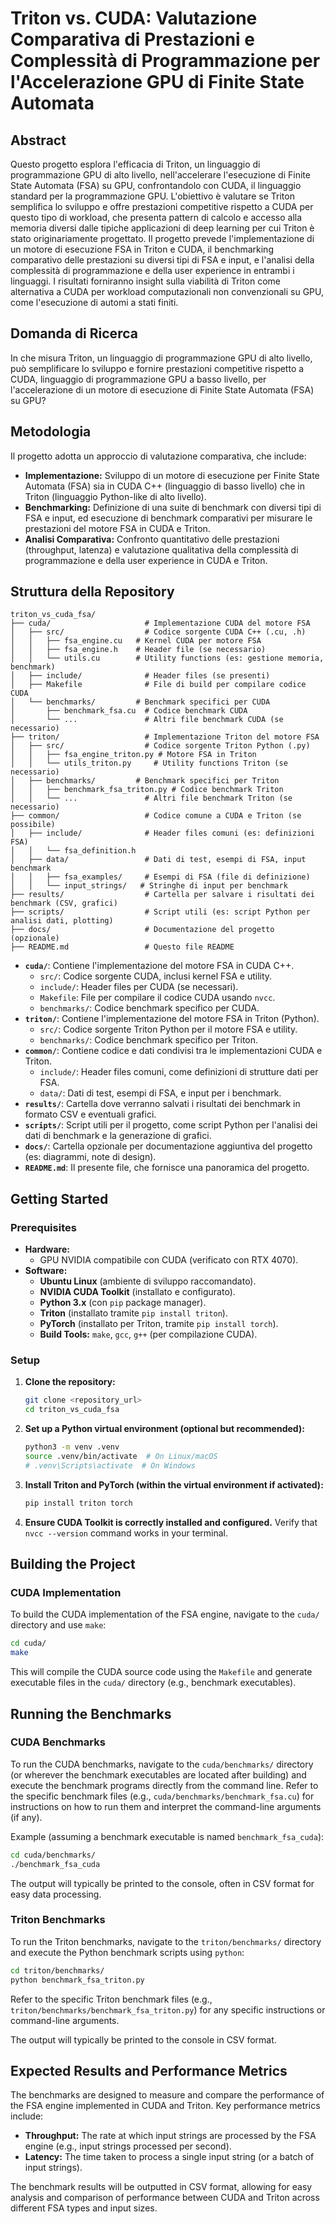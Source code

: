 # Triton vs. CUDA: Valutazione Comparativa di Prestazioni e Complessità di Programmazione per l'Accelerazione GPU di Finite State Automata

## Abstract

Questo progetto esplora l'efficacia di Triton, un linguaggio di programmazione GPU di alto livello, nell'accelerare l'esecuzione di Finite State Automata (FSA) su GPU, confrontandolo con CUDA, il linguaggio standard per la programmazione GPU. L'obiettivo è valutare se Triton semplifica lo sviluppo e offre prestazioni competitive rispetto a CUDA per questo tipo di workload, che presenta pattern di calcolo e accesso alla memoria diversi dalle tipiche applicazioni di deep learning per cui Triton è stato originariamente progettato.  Il progetto prevede l'implementazione di un motore di esecuzione FSA in Triton e CUDA, il benchmarking comparativo delle prestazioni su diversi tipi di FSA e input, e l'analisi della complessità di programmazione e della user experience in entrambi i linguaggi.  I risultati forniranno insight sulla viabilità di Triton come alternativa a CUDA per workload computazionali non convenzionali su GPU, come l'esecuzione di automi a stati finiti.

## Domanda di Ricerca

In che misura Triton, un linguaggio di programmazione GPU di alto livello, può semplificare lo sviluppo e fornire prestazioni competitive rispetto a CUDA, linguaggio di programmazione GPU a basso livello, per l'accelerazione di un motore di esecuzione di Finite State Automata (FSA) su GPU?

## Metodologia

Il progetto adotta un approccio di valutazione comparativa, che include:

*   **Implementazione:** Sviluppo di un motore di esecuzione per Finite State Automata (FSA) sia in CUDA C++ (linguaggio di basso livello) che in Triton (linguaggio Python-like di alto livello).
*   **Benchmarking:** Definizione di una suite di benchmark con diversi tipi di FSA e input, ed esecuzione di benchmark comparativi per misurare le prestazioni del motore FSA in CUDA e Triton.
*   **Analisi Comparativa:** Confronto quantitativo delle prestazioni (throughput, latenza) e valutazione qualitativa della complessità di programmazione e della user experience in CUDA e Triton.

## Struttura della Repository

```
triton_vs_cuda_fsa/
├── cuda/                     # Implementazione CUDA del motore FSA
│   ├── src/                  # Codice sorgente CUDA C++ (.cu, .h)
│   │   ├── fsa_engine.cu   # Kernel CUDA per motore FSA
│   │   ├── fsa_engine.h    # Header file (se necessario)
│   │   └── utils.cu        # Utility functions (es: gestione memoria, benchmark)
│   ├── include/              # Header files (se presenti)
│   ├── Makefile              # File di build per compilare codice CUDA
│   └── benchmarks/         # Benchmark specifici per CUDA
│       ├── benchmark_fsa.cu  # Codice benchmark CUDA
│       └── ...               # Altri file benchmark CUDA (se necessario)
├── triton/                   # Implementazione Triton del motore FSA
│   ├── src/                  # Codice sorgente Triton Python (.py)
│   │   ├── fsa_engine_triton.py # Motore FSA in Triton
│   │   └── utils_triton.py     # Utility functions Triton (se necessario)
│   ├── benchmarks/         # Benchmark specifici per Triton
│   │   ├── benchmark_fsa_triton.py # Codice benchmark Triton
│   │   └── ...               # Altri file benchmark Triton (se necessario)
├── common/                   # Codice comune a CUDA e Triton (se possibile)
│   ├── include/              # Header files comuni (es: definizioni FSA)
│   │   └── fsa_definition.h
│   ├── data/                 # Dati di test, esempi di FSA, input benchmark
│   │   ├── fsa_examples/     # Esempi di FSA (file di definizione)
│   │   └── input_strings/   # Stringhe di input per benchmark
├── results/                  # Cartella per salvare i risultati dei benchmark (CSV, grafici)
├── scripts/                  # Script utili (es: script Python per analisi dati, plotting)
├── docs/                     # Documentazione del progetto (opzionale)
├── README.md                 # Questo file README
```

*   **`cuda/`**: Contiene l'implementazione del motore FSA in CUDA C++.
    *   `src/`: Codice sorgente CUDA, inclusi kernel FSA e utility.
    *   `include/`: Header files per CUDA (se necessari).
    *   `Makefile`: File per compilare il codice CUDA usando `nvcc`.
    *   `benchmarks/`: Codice benchmark specifico per CUDA.
*   **`triton/`**: Contiene l'implementazione del motore FSA in Triton (Python).
    *   `src/`: Codice sorgente Triton Python per il motore FSA e utility.
    *   `benchmarks/`: Codice benchmark specifico per Triton.
*   **`common/`**: Contiene codice e dati condivisi tra le implementazioni CUDA e Triton.
    *   `include/`: Header files comuni, come definizioni di strutture dati per FSA.
    *   `data/`: Dati di test, esempi di FSA, e input per i benchmark.
*   **`results/`**: Cartella dove verranno salvati i risultati dei benchmark in formato CSV e eventuali grafici.
*   **`scripts/`**: Script utili per il progetto, come script Python per l'analisi dei dati di benchmark e la generazione di grafici.
*   **`docs/`**: Cartella opzionale per documentazione aggiuntiva del progetto (es: diagrammi, note di design).
*   **`README.md`**: Il presente file, che fornisce una panoramica del progetto.

## Getting Started

### Prerequisites

*   **Hardware:**
    *   GPU NVIDIA compatibile con CUDA (verificato con RTX 4070).
*   **Software:**
    *   **Ubuntu Linux** (ambiente di sviluppo raccomandato).
    *   **NVIDIA CUDA Toolkit** (installato e configurato).
    *   **Python 3.x** (con `pip` package manager).
    *   **Triton** (installato tramite `pip install triton`).
    *   **PyTorch** (installato per Triton, tramite `pip install torch`).
    *   **Build Tools:** `make`, `gcc`, `g++` (per compilazione CUDA).

### Setup

1.  **Clone the repository:**
    ```bash
    git clone <repository_url>
    cd triton_vs_cuda_fsa
    ```

2.  **Set up a Python virtual environment (optional but recommended):**
    ```bash
    python3 -m venv .venv
    source .venv/bin/activate  # On Linux/macOS
    # .venv\Scripts\activate  # On Windows
    ```

3.  **Install Triton and PyTorch (within the virtual environment if activated):**
    ```bash
    pip install triton torch
    ```

4.  **Ensure CUDA Toolkit is correctly installed and configured.** Verify that `nvcc --version` command works in your terminal.

## Building the Project

### CUDA Implementation

To build the CUDA implementation of the FSA engine, navigate to the `cuda/` directory and use `make`:

```bash
cd cuda/
make
```

This will compile the CUDA source code using the `Makefile` and generate executable files in the `cuda/` directory (e.g., benchmark executables).

## Running the Benchmarks

### CUDA Benchmarks

To run the CUDA benchmarks, navigate to the `cuda/benchmarks/` directory (or wherever the benchmark executables are located after building) and execute the benchmark programs directly from the command line.  Refer to the specific benchmark files (e.g., `cuda/benchmarks/benchmark_fsa.cu`) for instructions on how to run them and interpret the command-line arguments (if any).

Example (assuming a benchmark executable is named `benchmark_fsa_cuda`):

```bash
cd cuda/benchmarks/
./benchmark_fsa_cuda
```

The output will typically be printed to the console, often in CSV format for easy data processing.

### Triton Benchmarks

To run the Triton benchmarks, navigate to the `triton/benchmarks/` directory and execute the Python benchmark scripts using `python`:

```bash
cd triton/benchmarks/
python benchmark_fsa_triton.py
```

Refer to the specific Triton benchmark files (e.g., `triton/benchmarks/benchmark_fsa_triton.py`) for any specific instructions or command-line arguments.

The output will typically be printed to the console in CSV format.

## Expected Results and Performance Metrics

The benchmarks are designed to measure and compare the performance of the FSA engine implemented in CUDA and Triton.  Key performance metrics include:

*   **Throughput:** The rate at which input strings are processed by the FSA engine (e.g., input strings processed per second).
*   **Latency:** The time taken to process a single input string (or a batch of input strings).

The benchmark results will be outputted in CSV format, allowing for easy analysis and comparison of performance between CUDA and Triton across different FSA types and input sizes.

